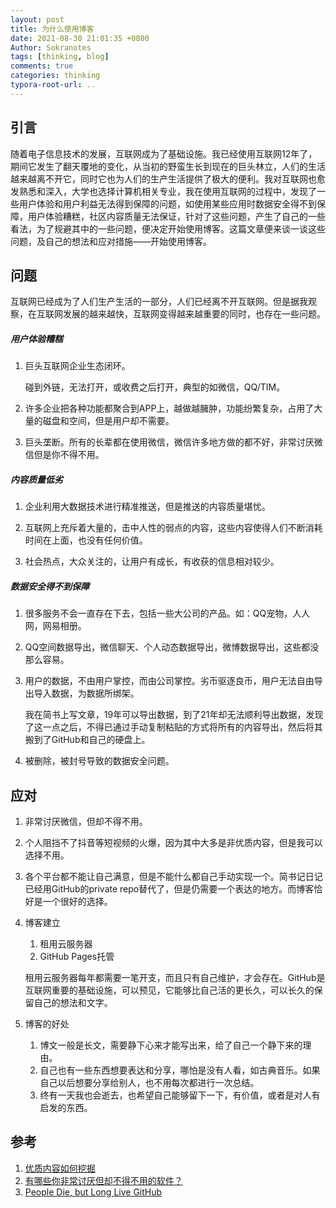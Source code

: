 ```yaml
---
layout: post
title: 为什么使用博客
date: 2021-08-30 21:01:35 +0800
Author: Sokranotes
tags: [thinking, blog]
comments: true
categories: thinking
typora-root-url: ..
---
```



## 引言

随着电子信息技术的发展，互联网成为了基础设施。我已经使用互联网12年了，期间它发生了翻天覆地的变化，从当初的野蛮生长到现在的巨头林立，人们的生活越来越离不开它，同时它也为人们的生产生活提供了极大的便利。我对互联网也愈发熟悉和深入，大学也选择计算机相关专业，我在使用互联网的过程中，发现了一些用户体验和用户利益无法得到保障的问题，如使用某些应用时数据安全得不到保障，用户体验糟糕，社区内容质量无法保证，针对了这些问题，产生了自己的一些看法，为了规避其中的一些问题，便决定开始使用博客。这篇文章便来谈一谈这些问题，及自己的想法和应对措施——开始使用博客。

## 问题

互联网已经成为了人们生产生活的一部分，人们已经离不开互联网。但是据我观察，在互联网发展的越来越快，互联网变得越来越重要的同时，也存在一些问题。

##### 用户体验糟糕

1. 巨头互联网企业生态闭环。

   碰到外链，无法打开，或收费之后打开，典型的如微信，QQ/TIM。

2. 许多企业把各种功能都聚合到APP上，越做越臃肿，功能纷繁复杂，占用了大量的磁盘和空间，但是用户却不需要。

3. 巨头垄断。所有的长辈都在使用微信，微信许多地方做的都不好，非常讨厌微信但是你不得不用。

##### 内容质量低劣

1. 企业利用大数据技术进行精准推送，但是推送的内容质量堪忧。

2. 互联网上充斥着大量的，击中人性的弱点的内容，这些内容使得人们不断消耗时间在上面，也没有任何价值。

3. 社会热点，大众关注的，让用户有成长，有收获的信息相对较少。

##### 数据安全得不到保障

1. 很多服务不会一直存在下去，包括一些大公司的产品。如：QQ宠物，人人网，网易相册。

2. QQ空间数据导出，微信聊天、个人动态数据导出，微博数据导出，这些都没那么容易。

3. 用户的数据，不由用户掌控，而由公司掌控。劣币驱逐良币，用户无法自由导出导入数据，为数据所绑架。

   我在简书上写文章，19年可以导出数据，到了21年却无法顺利导出数据，发现了这一点之后，不得已通过手动复制粘贴的方式将所有的内容导出，然后将其搬到了GitHub和自己的硬盘上。

4. 被删除，被封号导致的数据安全问题。

## 应对

1. 非常讨厌微信，但却不得不用。

2. 个人阻挡不了抖音等短视频的火爆，因为其中大多是非优质内容，但是我可以选择不用。

3. 各个平台都不能让自己满意，但是不能什么都自己手动实现一个。简书记日记已经用GitHub的private repo替代了，但是仍需要一个表达的地方。而博客恰好是一个很好的选择。

4. 博客建立

   1. 租用云服务器
   2. GitHub Pages托管

   租用云服务器每年都需要一笔开支，而且只有自己维护，才会存在。GitHub是互联网重要的基础设施，可以预见，它能够比自己活的更长久，可以长久的保留自己的想法和文字。

5. 博客的好处
   1. 博文一般是长文，需要静下心来才能写出来，给了自己一个静下来的理由。
   2. 自己也有一些东西想要表达和分享，哪怕是没有人看，如古典音乐。如果自己以后想要分享给别人，也不用每次都进行一次总结。
   3. 终有一天我也会逝去，也希望自己能够留下一下，有价值，或者是对人有启发的东西。

## 参考

1. [优质内容如何挖掘](https://zhuanlan.zhihu.com/p/64724309)
2. [有哪些你非常讨厌但却不得不用的软件？](https://www.zhihu.com/question/400031214)
3. [People Die, but Long Live GitHub](https://laike9m.com/blog/people-die-but-long-live-github,122/)

